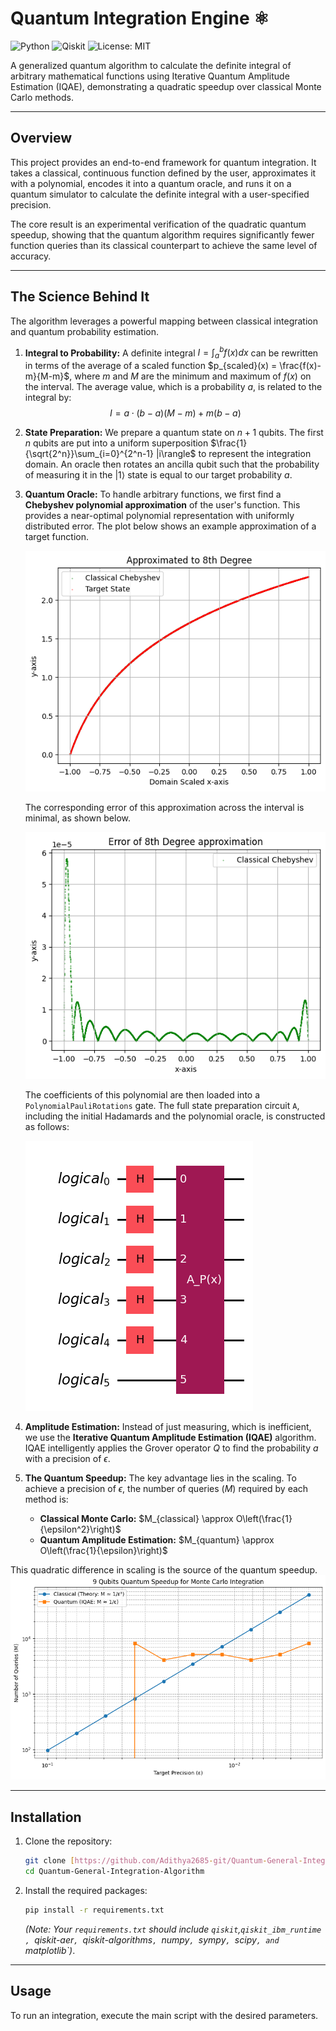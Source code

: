 # Quantum Integration Engine ⚛️

![Python](https://img.shields.io/badge/Python-3.11-blue.svg)
![Qiskit](https://img.shields.io/badge/Qiskit-2.2.1-6232E4.svg)
![License: MIT](https://img.shields.io/badge/License-MIT-yellow.svg)

A generalized quantum algorithm to calculate the definite integral of arbitrary mathematical functions using Iterative Quantum Amplitude Estimation (IQAE), demonstrating a quadratic speedup over classical Monte Carlo methods.

---

## Overview

This project provides an end-to-end framework for quantum integration. It takes a classical, continuous function defined by the user, approximates it with a polynomial, encodes it into a quantum oracle, and runs it on a quantum simulator to calculate the definite integral with a user-specified precision.

The core result is an experimental verification of the quadratic quantum speedup, showing that the quantum algorithm requires significantly fewer function queries than its classical counterpart to achieve the same level of accuracy.

---

## The Science Behind It

The algorithm leverages a powerful mapping between classical integration and quantum probability estimation.

1.  **Integral to Probability:** A definite integral $I = \int_a^b f(x) dx$ can be rewritten in terms of the average of a scaled function $p_{scaled}(x) = \frac{f(x)-m}{M-m}$, where $m$ and $M$ are the minimum and maximum of $f(x)$ on the interval. The average value, which is a probability $a$, is related to the integral by:
    $$I = a \cdot (b-a)(M-m) + m(b-a)$$

2.  **State Preparation:** We prepare a quantum state on $n+1$ qubits. The first $n$ qubits are put into a uniform superposition $\frac{1}{\sqrt{2^n}}\sum_{i=0}^{2^n-1} |i\rangle$ to represent the integration domain. An oracle then rotates an ancilla qubit such that the probability of measuring it in the $|1\rangle$ state is equal to our target probability $a$.

3.  **Quantum Oracle:** To handle arbitrary functions, we first find a **Chebyshev polynomial approximation** of the user's function. This provides a near-optimal polynomial representation with uniformly distributed error. The plot below shows an example approximation of a target function.

    ![Chebyshev Approximation Plot of log(x) in domain [1,10] scaled to [-1,1]](images/chebyshev_approximation.png)

    The corresponding error of this approximation across the interval is minimal, as shown below.

    ![Chebyshev Error Plot of log(x) in [1,10] scaled to [-1,1]](images/chebyshev_error.png)

    The coefficients of this polynomial are then loaded into a `PolynomialPauliRotations` gate. The full state preparation circuit `A`, including the initial Hadamards and the polynomial oracle, is constructed as follows:

    ![State Preparation Circuit Diagram](images/state_preparation.png)

4.  **Amplitude Estimation:** Instead of just measuring, which is inefficient, we use the **Iterative Quantum Amplitude Estimation (IQAE)** algorithm. IQAE intelligently applies the Grover operator $Q$ to find the probability $a$ with a precision of $\epsilon$.

5.  **The Quantum Speedup:** The key advantage lies in the scaling. To achieve a precision of $\epsilon$, the number of queries ($M$) required by each method is:
    * **Classical Monte Carlo:** $M_{classical} \approx O\left(\frac{1}{\epsilon^2}\right)$
    * **Quantum Amplitude Estimation:** $M_{quantum} \approx O\left(\frac{1}{\epsilon}\right)$

This quadratic difference in scaling is the source of the quantum speedup.
    ![Speedup Plot of x**2 in domain [0,9]](images/speedup_plot.png)

---

## Installation

1.  Clone the repository:
    ```bash
    git clone [https://github.com/Adithya2685-git/Quantum-General-Integration-Algorithm.git](https://github.com/Adithya2685-git/Quantum-General-Integration-Algorithm.git)
    cd Quantum-General-Integration-Algorithm
    ```

2.  Install the required packages:
    ```bash
    pip install -r requirements.txt
    ```
    *(Note: Your `requirements.txt` should include `qiskit`,`qiskit_ibm_runtime , `qiskit-aer`, `qiskit-algorithms`, `numpy`, `sympy`, `scipy`, and `matplotlib`)*.

---

## Usage

To run an integration, execute the main script with the desired parameters.
